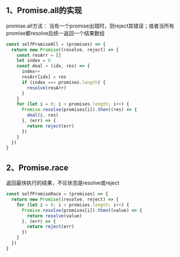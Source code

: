 ## 1、Promise.all的实现
promise.all方法：
当有一个promise出错时，则reject其错误；或者当所有promise都resolve后统一返回一个结果数组
```javascript
const selfPromiseAll = (promises) => {
  return new Promise((resolve, reject) => {
    const resArr = []
    let index = 0
    const deal = (idx, res) => {
      index++
      resArr[idx] = res
      if (index === promises.length) {
        resolve(resArr)
      }
    }
    for (let i = 0; i < promises.length; i++) {
      Promise.resolve(promises[i]).then((res) => {
        deal(i, res)
      }, (err) => {
        return reject(err)
      })
    }
  })
}

```
## 2、Promise.race
返回最快执行的结果，不论状态是resolve或reject
```javascript
const selfPromiseRace = (promises) => {
  return new Promise((resolve, reject) => {
    for (let i = 0; i < promises.length; i++) {
      Promise.resolve(promises[i]).then((value) => {
        return resolve(value)
      }, (err) => {
        return reject(err)
      })
    }
  })
}
```
